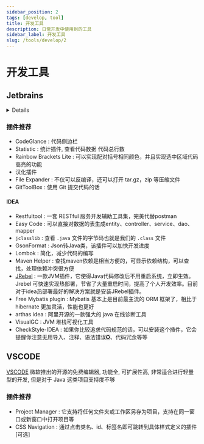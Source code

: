 ```yaml
---
sidebar_position: 2
tags: [develop, tool]
title: 开发工具
description: 日常开发中使用到的工具
sidebar_label: 开发工具
slug: /tools/develop/2
---
```

# 开发工具
## Jetbrains

<details>

    <summary>激活方式</summary>

    对于 Jetbrains 家族的工具而言, 遇到的最多的问题就是激活操作, 下面列出常见的几种操作
    - 学生邮箱 : Jetbrains 对学生提供了优惠策略, 所有的学生都可以使用自己的学校邮箱申请免费使用
    - 购买学生邮箱 : 闲鱼这类平台会有一些人卖学生邮箱, 你可以拿去注册, 不过需要注意的是因为学生邮箱注册泛滥, 所以部分邮箱已经被拉入黑名单了
    - 使用第三方工具进行破解:
      - [JETBRA.IN CHECKER | IPFS](https://jetbra.in/s) : 有很多的注册码
      - 
    - 网上找一些破解包, 进行破解 : 不太建议这种方式, 谁知道有没有留后门或者病毒

</details>

### 插件推荐

- CodeGlance : 代码侧边栏
- Statistic : 统计插件, 查看代码数据 代码总行数
- Rainbow Brackets Lite : 可以实现配对括号相同颜色，并且实现选中区域代码高亮的功能
- 汉化插件
- File Expander : 不仅可以反编译，还可以打开 tar.gz，zip 等压缩文件
- GitToolBox : 使用 Git 提交代码的话

#### IDEA

- Restfultool : 一套 RESTful 服务开发辅助工具集，完美代替postman
- Easy Code : 可以直接对数据的表生成entity、controller、service、dao、mapper
- `jclasslib` : 查看 `.java` 文件的字节码也就是我们的 `.class` 文件
- GsonFormat : Json转Java类，该插件可以加快开发进度
- Lombok : 简化，减少代码的编写
- Maven Helper : 查找maven依赖是相当方便的，可显示依赖结构，可以查找，处理依赖冲突很方便
- [JRebel](https://www.cnblogs.com/sansui6/p/17043448.html) : 一款JVM插件，它使得Java代码修改后不用重启系统，立即生效。Jrebel 可快速实现热部署，节省了大量重启时间，提高了个人开发效率。目前对于idea热部署最好的解决方案就是安装JRebel插件。
- Free Mybatis plugin : Mybatis 基本上是目前最主流的 ORM 框架了，相比于 hibernate 更加灵活，性能也更好
- arthas idea : 阿里开源的一款强大的 java 在线诊断工具
- VisualGC : JVM 堆栈可视化工具
- CheckStyle-IDEA : 如果你比较追求代码规范的话，可以安装这个插件，它会提醒你注意无用导入、注释、语法错误❎、代码冗余等等

## VSCODE
[VSCODE](https://code.visualstudio.com/) 微软推出的开源的免费编辑器, 功能全, 可扩展性高, 非常适合进行轻量型的开发, 但是对于 Java 这类项目支持度不够
### 插件推荐
- Project Manager : 它支持将任何文件夹或工作区另存为项目，支持在同一窗口或新窗口中打开项目等
- CSS Navigation : 通过点击类名、id、标签名即可跳转到具体样式定义的插件 [可选]
